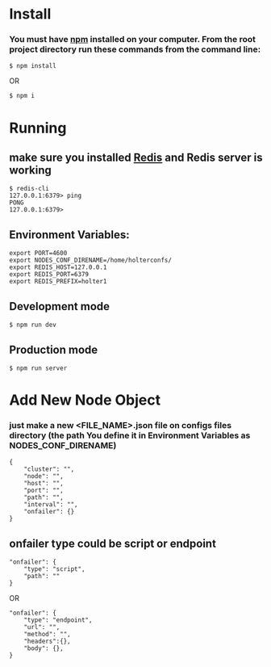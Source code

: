 
# Install
### You must have [npm](https://www.npmjs.com/) installed on your computer. From the root project directory run these commands from the command line:

``` $ npm install ```

OR

``` $ npm i ```

# Running

## make sure you installed [Redis](https://redis.io/) and Redis server is working 

```
$ redis-cli
127.0.0.1:6379> ping
PONG
127.0.0.1:6379> 
```

## Environment Variables:

```
export PORT=4600
export NODES_CONF_DIRENAME=/home/holterconfs/
export REDIS_HOST=127.0.0.1
export REDIS_PORT=6379
export REDIS_PREFIX=holter1
```

## Development mode

``` $ npm run dev ```

## Production mode

``` $ npm run server ```

# Add New Node Object
### just make a new <FILE_NAME>.json file on configs files directory (the path You define it in Environment Variables as NODES_CONF_DIRENAME)

```
{
    "cluster": "",
    "node": "",
    "host": "",
    "port": "",
    "path": "",
    "interval": "",
    "onfailer": {}
}
```

## onfailer type could be script or endpoint

```
"onfailer": {
    "type": "script",
    "path": ""
}
```

OR

``` 
"onfailer": {
    "type": "endpoint",
    "url": "",
    "method": "",
    "headers":{},
    "body": {},
}